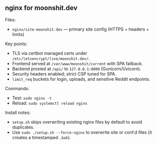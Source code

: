 ## nginx for moonshit.dev

Files:
- `nginx/site-moonshit.dev` — primary site config (HTTPS + headers + limits)

Key points:
- TLS via certbot managed certs under `/etc/letsencrypt/live/moonshit.dev/`.
- Frontend served at `/var/www/moonshit/current` with SPA fallback.
- Backend proxied at `/api/` to `127.0.0.1:8000` (Gunicorn/Uvicorn).
- Security headers enabled; strict CSP tuned for SPA.
- `limit_req` buckets for login, uploads, and sensitive Reddit endpoints.

Commands:
- Test: `sudo nginx -t`
- Reload: `sudo systemctl reload nginx`

Install notes:
- `setup.sh` skips overwriting existing nginx files by default to avoid duplicates.
- Use `sudo ./setup.sh --force-nginx` to overwrite site or conf.d files (it creates a timestamped `.bak`).
